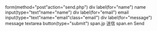 form(method="post"action="send.php")
  div
    label(for="name") name
    input(type="text"name="name")
  div
    label(for="email") email
    input(type="text"name="email"class="email")
  div
    label(for="message") message
    textarea
  button(type="submit")
    span.jp 送信
    span.en Send